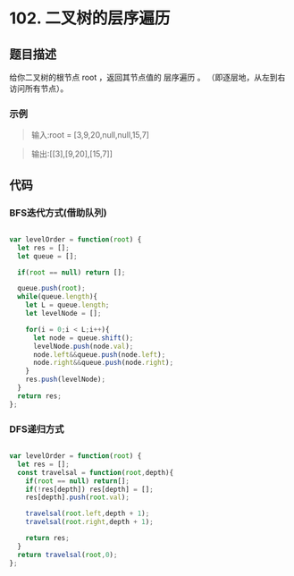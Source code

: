 # 102. 二叉树的层序遍历 
## 题目描述
给你二叉树的根节点 root ，返回其节点值的 层序遍历 。 （即逐层地，从左到右访问所有节点）。
### 示例

>输入:root = [3,9,20,null,null,15,7]


>输出:[[3],[9,20],[15,7]]

## 代码

<!-- tabs:start -->

### **BFS迭代方式(借助队列)**

```javascript

var levelOrder = function(root) {
  let res = [];
  let queue = [];

  if(root == null) return [];

  queue.push(root);
  while(queue.length){
    let L = queue.length;
    let levelNode = [];

    for(i = 0;i < L;i++){
      let node = queue.shift();
      levelNode.push(node.val);
      node.left&&queue.push(node.left);
      node.right&&queue.push(node.right);
    }
    res.push(levelNode);
  }
  return res;
};

```

### **DFS递归方式**

```javascript

var levelOrder = function(root) {
  let res = [];
  const travelsal = function(root,depth){
    if(root == null) return[];
    if(!res[depth]) res[depth] = [];
    res[depth].push(root.val);

    travelsal(root.left,depth + 1);
    travelsal(root.right,depth + 1);

    return res;
  }
  return travelsal(root,0);
};
```
<!-- tabs:end -->